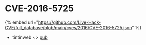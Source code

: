 # CVE-2016-5725
{% embed url="https://github.com/Live-Hack-CVE/full_database/blob/main/cves/2016/CVE-2016-5725.json" %}

* tintinweb ~> [pub](https://www.alice-snow.ru/2016/database/cve-2016-5725/pub-tintinweb)
